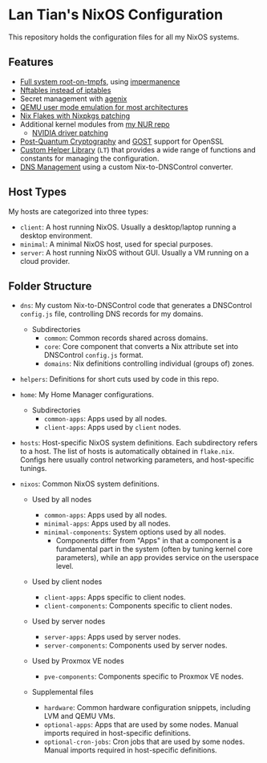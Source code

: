 # Lan Tian's NixOS Configuration

This repository holds the configuration files for all my NixOS systems.

## Features

- [Full system root-on-tmpfs](nixos/minimal-components/impermanence.nix), using [impermanence](https://github.com/nix-community/impermanence)
- [Nftables instead of iptables](nixos/minimal-components/firewall/nft-rules.nix)
- Secret management with [agenix](https://github.com/ryantm/agenix)
- [QEMU user mode emulation for most architectures](https://github.com/xddxdd/nur-packages/blob/master/modules/qemu-user-static-binfmt.nix)
- [Nix Flakes with Nixpkgs patching](flake.nix)
- Additional kernel modules from [my NUR repo](https://github.com/xddxdd/nur-packages)
  - [NVIDIA driver patching](nixos/minimal-components/kernel.nix)
- [Post-Quantum Cryptography](https://github.com/xddxdd/nur-packages/blob/master/modules/openssl-oqs-provider.nix) and [GOST](https://github.com/xddxdd/nur-packages/blob/master/modules/openssl-gost-engine.nix) support for OpenSSL
- [Custom Helper Library](helpers/default.nix) (`LT`) that provides a wide range of functions and constants for managing the configuration.
- [DNS Management](dns/) using a custom Nix-to-DNSControl converter.

## Host Types

My hosts are categorized into three types:

- `client`: A host running NixOS. Usually a desktop/laptop running a desktop environment.
- `minimal`: A minimal NixOS host, used for special purposes.
- `server`: A host running NixOS without GUI. Usually a VM running on a cloud provider.

## Folder Structure

- `dns`: My custom Nix-to-DNSControl code that generates a DNSControl `config.js` file, controlling DNS records for my domains.

  - Subdirectories
    - `common`: Common records shared across domains.
    - `core`: Core component that converts a Nix attribute set into DNSControl `config.js` format.
    - `domains`: Nix definitions controlling individual (groups of) zones.

- `helpers`: Definitions for short cuts used by code in this repo.

- `home`: My Home Manager configurations.

  - Subdirectories
    - `common-apps`: Apps used by all nodes.
    - `client-apps`: Apps used by `client` nodes.

- `hosts`: Host-specific NixOS system definitions. Each subdirectory refers to a host. The list of hosts is automatically obtained in `flake.nix`. Configs here usually control networking parameters, and host-specific tunings.

- `nixos`: Common NixOS system definitions.

  - Used by all nodes

    - `common-apps`: Apps used by all nodes.
    - `minimal-apps`: Apps used by all nodes.
    - `minimal-components`: System options used by all nodes.
      - Components differ from "Apps" in that a component is a fundamental part in the system (often by tuning kernel core parameters), while an app provides service on the userspace level.

  - Used by client nodes

    - `client-apps`: Apps specific to client nodes.
    - `client-components`: Components specific to client nodes.

  - Used by server nodes

    - `server-apps`: Apps used by server nodes.
    - `server-components`: Components used by server nodes.

  - Used by Proxmox VE nodes

    - `pve-components`: Components specific to Proxmox VE nodes.

  - Supplemental files
    - `hardware`: Common hardware configuration snippets, including LVM and QEMU VMs.
    - `optional-apps`: Apps that are used by some nodes. Manual imports required in host-specific definitions.
    - `optional-cron-jobs`: Cron jobs that are used by some nodes. Manual imports required in host-specific definitions.
